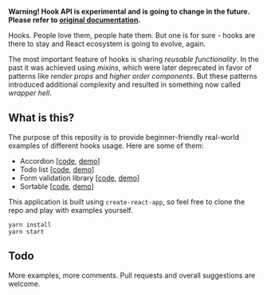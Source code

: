 **Warning! Hook API is experimental and is going to change in the future. Please refer to [original documentation](https://reactjs.org/hooks).**

Hooks. People love them, people hate them. But one is for sure - hooks are there to stay and React ecosystem is going to evolve, again.

The most important feature of hooks is sharing _reusable functionality_. In the past it was achieved using _mixins_, which were later deprecated in favor of patterns like _render props_ and _higher order components_. But these patterns introduced additional complexity and resulted in something now called _wrapper hell_.

## What is this?

The purpose of this reposity is to provide beginner-friendly real-world examples of different hooks usage. Here are some of them:

* Accordion [[code](src/components/accordion), [demo](https://awesome-hooks.now.sh/accordion)]
* Todo list [[code](src/components/todo-list), [demo](https://awesome-hooks.now.sh/todo-list)]
* Form validation library [[code](src/components/form-library), [demo](https://awesome-hooks.now.sh/form-library)]
* Sortable [[code](src/components/sortable), [demo](https://awesome-hooks.now.sh/sortable)]

This application is built using `create-react-app`, so feel free to clone the repo and play with examples yourself.

```
yarn install
yarn start
```
## Todo

More examples, more comments. Pull requests and overall suggestions are welcome.
